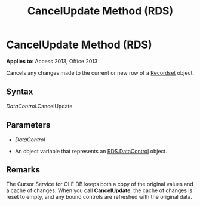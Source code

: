 ﻿---
title: CancelUpdate Method (RDS)
TOCTitle: CancelUpdate Method (RDS)
ms:assetid: 373a3feb-125d-915a-fd56-d4b04b20db54
ms:mtpsurl: https://msdn.microsoft.com/library/JJ249130(v=office.15)
ms:contentKeyID: 48544188
ms.date: 09/18/2015
mtps_version: v=office.15
---

# CancelUpdate Method (RDS)


**Applies to**: Access 2013, Office 2013



Cancels any changes made to the current or new row of a [Recordset](recordset-object-ado.md) object.

## Syntax

*DataControl*.CancelUpdate

## Parameters

  - *DataControl*

  - An object variable that represents an [RDS.DataControl](datacontrol-object-rds.md) object.

## Remarks

The Cursor Service for OLE DB keeps both a copy of the original values and a cache of changes. When you call **CancelUpdate**, the cache of changes is reset to empty, and any bound controls are refreshed with the original data.

